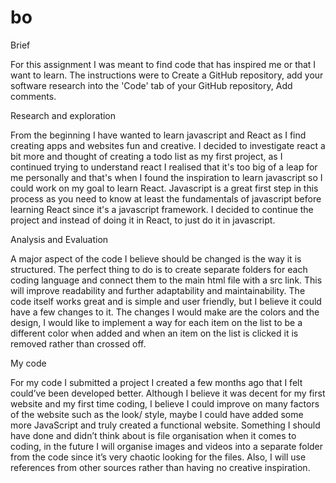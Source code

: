 # bo
 Brief 

 For this assignment I was meant to find code that has inspired me or that I want to learn. The instructions were to Create a GitHub repository, add your software research into the 'Code' tab of your GitHub repository, Add comments.  

 Research and exploration 

 From the beginning I have wanted to learn javascript and React as I find creating apps and websites fun and creative. I decided to investigate react a bit more and thought of creating a todo list as my first project, as I continued trying to understand react I realised that it's too big of a leap for me personally and that's when I found the inspiration to learn javascript so I could work on my goal to learn React. Javascript is a great first step in this process as you need to know at least the fundamentals of javascript before learning React since it's a javascript framework. I decided to continue the project and instead of doing it in React, to just do it in javascript.

 Analysis and Evaluation 

A major aspect of the code I believe should be changed is the way it is structured. The perfect thing to do is to create separate folders for each coding language and connect them to the main html file with a src link. This will improve readability and further adaptability and maintainability. The code itself works great and is simple and user friendly, but I believe it could have a few changes to it. The changes I would make are the colors and the design, I would like to implement a way for each item on the list to be a different color when added and when an item on the list is clicked it is removed rather than crossed off.  

My code 

For my code I submitted a project I created a few months ago that I felt could’ve been developed better. Although I believe it was decent for my first website and my first time coding, I believe I could improve on many factors of the website such as the look/ style, maybe I could have added some more JavaScript and truly created a functional website. Something I should have done and didn’t think about is file organisation when it comes to coding, in the future I will organise images and videos into a separate folder from the code since it’s very chaotic looking for the files. Also, I will use references from other sources rather than having no creative inspiration. 